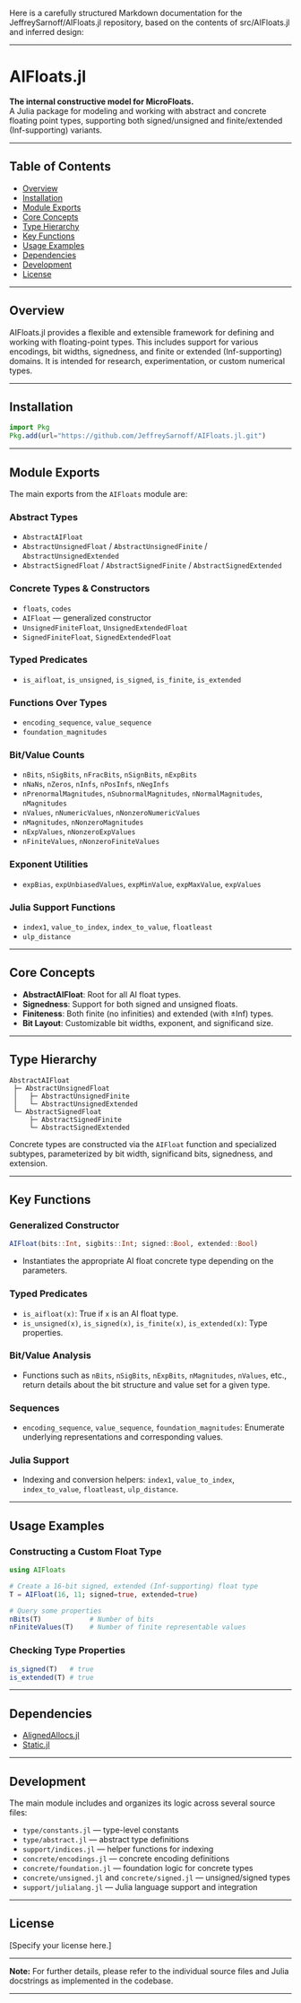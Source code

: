 Here is a carefully structured Markdown documentation for the JeffreySarnoff/AIFloats.jl repository, based on the contents of src/AIFloats.jl and inferred design:

---

# AIFloats.jl

**The internal constructive model for MicroFloats.**  
A Julia package for modeling and working with abstract and concrete floating point types, supporting both signed/unsigned and finite/extended (Inf-supporting) variants.

---

## Table of Contents

- [Overview](#overview)
- [Installation](#installation)
- [Module Exports](#module-exports)
- [Core Concepts](#core-concepts)
- [Type Hierarchy](#type-hierarchy)
- [Key Functions](#key-functions)
- [Usage Examples](#usage-examples)
- [Dependencies](#dependencies)
- [Development](#development)
- [License](#license)

---

## Overview

AIFloats.jl provides a flexible and extensible framework for defining and working with floating-point types. This includes support for various encodings, bit widths, signedness, and finite or extended (Inf-supporting) domains. It is intended for research, experimentation, or custom numerical types.

---

## Installation

```julia
import Pkg
Pkg.add(url="https://github.com/JeffreySarnoff/AIFloats.jl.git")
```

---

## Module Exports

The main exports from the `AIFloats` module are:

### Abstract Types

- `AbstractAIFloat`
- `AbstractUnsignedFloat` / `AbstractUnsignedFinite` / `AbstractUnsignedExtended`
- `AbstractSignedFloat` / `AbstractSignedFinite` / `AbstractSignedExtended`

### Concrete Types & Constructors

- `floats`, `codes`
- `AIFloat` — generalized constructor
- `UnsignedFiniteFloat`, `UnsignedExtendedFloat`
- `SignedFiniteFloat`, `SignedExtendedFloat`

### Typed Predicates

- `is_aifloat`, `is_unsigned`, `is_signed`, `is_finite`, `is_extended`

### Functions Over Types

- `encoding_sequence`, `value_sequence`
-  `foundation_magnitudes`

### Bit/Value Counts

- `nBits`, `nSigBits`, `nFracBits`, `nSignBits`, `nExpBits`
- `nNaNs`, `nZeros`, `nInfs`, `nPosInfs`, `nNegInfs`
- `nPrenormalMagnitudes`, `nSubnormalMagnitudes`, `nNormalMagnitudes`, `nMagnitudes`
- `nValues`, `nNumericValues`, `nNonzeroNumericValues`
- `nMagnitudes`, `nNonzeroMagnitudes`
- `nExpValues`, `nNonzeroExpValues`
- `nFiniteValues`, `nNonzeroFiniteValues`

### Exponent Utilities

- `expBias`, `expUnbiasedValues`, `expMinValue`, `expMaxValue`, `expValues`

### Julia Support Functions

- `index1`,  `value_to_index`, `index_to_value`, `floatleast`
- `ulp_distance`

---

## Core Concepts

- **AbstractAIFloat**: Root for all AI float types.
- **Signedness**: Support for both signed and unsigned floats.
- **Finiteness**: Both finite (no infinities) and extended (with ±Inf) types.
- **Bit Layout**: Customizable bit widths, exponent, and significand size.

---

## Type Hierarchy

```
AbstractAIFloat
 ├─ AbstractUnsignedFloat
 │   ├─ AbstractUnsignedFinite
 │   └─ AbstractUnsignedExtended
 └─ AbstractSignedFloat
     ├─ AbstractSignedFinite
     └─ AbstractSignedExtended
```

Concrete types are constructed via the `AIFloat` function and specialized subtypes, parameterized by bit width, significand bits, signedness, and extension.

---

## Key Functions

### Generalized Constructor

```julia
AIFloat(bits::Int, sigbits::Int; signed::Bool, extended::Bool)
```
- Instantiates the appropriate AI float concrete type depending on the parameters.

### Typed Predicates

- `is_aifloat(x)`: True if `x` is an AI float type.
- `is_unsigned(x)`, `is_signed(x)`, `is_finite(x)`, `is_extended(x)`: Type properties.

### Bit/Value Analysis

- Functions such as `nBits`, `nSigBits`, `nExpBits`, `nMagnitudes`, `nValues`, etc., return details about the bit structure and value set for a given type.

### Sequences

- `encoding_sequence`, `value_sequence`,  `foundation_magnitudes`: Enumerate underlying representations and corresponding values.

### Julia Support

- Indexing and conversion helpers: `index1`,  `value_to_index`, `index_to_value`, `floatleast`, `ulp_distance`.

---

## Usage Examples

### Constructing a Custom Float Type

```julia
using AIFloats

# Create a 16-bit signed, extended (Inf-supporting) float type
T = AIFloat(16, 11; signed=true, extended=true)

# Query some properties
nBits(T)            # Number of bits
nFiniteValues(T)    # Number of finite representable values
```

### Checking Type Properties

```julia
is_signed(T)   # true
is_extended(T) # true
```

---

## Dependencies

- [AlignedAllocs.jl](https://github.com/JeffreySarnoff/AlignedAllocs.jl)
- [Static.jl](https://github.com/SciML/Static.jl)

---

## Development

The main module includes and organizes its logic across several source files:

- `type/constants.jl` — type-level constants
- `type/abstract.jl` — abstract type definitions
- `support/indices.jl` — helper functions for indexing
- `concrete/encodings.jl` — concrete encoding definitions
- `concrete/foundation.jl` — foundation logic for concrete types
- `concrete/unsigned.jl` and `concrete/signed.jl` — unsigned/signed types
- `support/julialang.jl` — Julia language support and integration

---

## License

[Specify your license here.]

---

**Note:** For further details, please refer to the individual source files and Julia docstrings as implemented in the codebase.

---